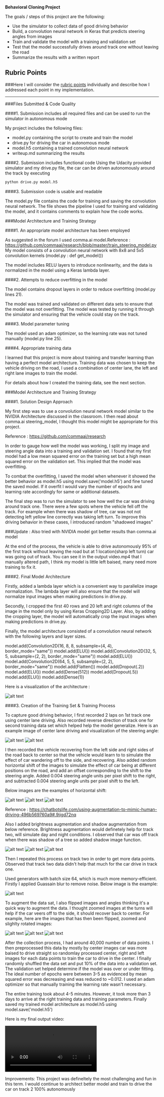 **Behavioral Cloning Project**

The goals / steps of this project are the following:
* Use the simulator to collect data of good driving behavior
* Build, a convolution neural network in Keras that predicts steering angles from images
* Train and validate the model with a training and validation set
* Test that the model successfully drives around track one without leaving the road
* Summarize the results with a written report


[//]: # (Image References)

[image1]: ./examples/angle_histogram.png "Steer Angle Visualization"
[image2]: ./examples/augment_brightness.png "Augment Brightness"
[image3]: ./examples/blur_image.png "Guassain Blur Image"
[image4]: ./examples/center_trans_image.png "Center Horizontal Shift"
[image5]: ./examples/center_trans_image.png "Left Horizontal Shift"
[image6]: ./examples/center_trans_image.png "Right Horizontal Shift"
[image7]: ./examples/flip_image.png "Flipped Image"
[image8]: ./examples/rotate_image.png "Slightly Rotated Image"
[image9]: ./examples/zoom_image.png "Zoomed Image"
[image10]: ./examples/shadow_image.png "Shadowed Image"
[image11]: ./examples/model_visualization.png "Model Visualization"
[video]: ./video.mp4 "Autonomous Driving Video"

## Rubric Points
###Here I will consider the [rubric points](https://review.udacity.com/#!/rubrics/432/view) individually and describe how I addressed each point in my implementation.  

---
###Files Submitted & Code Quality

####1. Submission includes all required files and can be used to run the simulator in autonomous mode

My project includes the following files:
* model.py containing the script to create and train the model
* drive.py for driving the car in autonomous mode
* model.h5 containing a trained convolution neural network 
* writeup.md summarizing the results

####2. Submission includes functional code
Using the Udacity provided simulator and my drive.py file, the car can be driven autonomously around the track by executing 
```sh
python drive.py model.h5
```

####3. Submission code is usable and readable

The model.py file contains the code for training and saving the convolution neural network. The file shows the pipeline I used for training and validating the model, and it contains comments to explain how the code works.

###Model Architecture and Training Strategy

####1. An appropriate model architecture has been employed

As suggested in the forum I used comma.ai model.Reference : https://github.com/commaai/research/blob/master/train_steering_model.py
My model consists of a convolution neural network with 8x8 and 5x5 convolution kernels (model.py : def get_model()) 

The model includes RELU layers to introduce nonlinearity, and the data is normalized in the model using a Keras lambda layer. 

####2. Attempts to reduce overfitting in the model

The model contains dropout layers in order to reduce overfitting (model.py lines 21). 

The model was trained and validated on different data sets to ensure that the model was not overfitting. The model was tested by running it through the simulator and ensuring that the vehicle could stay on the track.

####3. Model parameter tuning

The model used an adam optimizer, so the learning rate was not tuned manually (model.py line 25).

####4. Appropriate training data

I learned that this project is more about training and transfer learning than having a perfect model architecture. Training data was chosen to keep the vehicle driving on the road, I used a combination of center lane, the left and right lane images to train the model. 

For details about how I created the training data, see the next section. 

###Model Architecture and Training Strategy

####1. Solution Design Approach

My first step was to use a convolution neural network model similar to the NVIDIA Architecture discussed in the classroom. I then read about comma.ai steering_model, I thought this model might be appropriate for this project.

Reference : https://github.com/commaai/research

In order to gauge how well the model was working, I split my image and steering angle data into a training and validation set. I found that my first model had a low mean squared error on the training set but a high mean squared error on the validation set. This implied that the model was overfitting. 

To combat the overfitting, I saved the model when whenever it showed the better behavior as model.h5 using model.save('model.h5') and fine tuned the saved model. If it overfit I would vary the number of epochs and learning rate accordingly for same or additional datasets.

The final step was to run the simulator to see how well the car was driving around track one. There were a few spots where the vehicle fell off the track.
For example when there was shadow of tree, car was not not detecting left yellow line correctly was taking left turn. To improve this driving behavior in these cases, I introduced random "shadowed images"

###Update : Also tried with NVIDIA model got better results than comma.ai model

At the end of the process, the vehicle is able to drive autonomously 95% of the first track without leaving the road but at 1 location(sharp left turn) car was going out of track. You can see it in the output video.mp4 that I manually altered path, I think my model is little left baised, many need more training to fix it.

####2. Final Model Architecture

Firstly, added a lambda layer which is a convenient way to parallelize image normalization. The lambda layer will also ensure that the model will normalize input images when making predictions in drive.py.

Secondly, I cropped the first 40 rows and 20 left and right columns of the image in the model only by using Keras Cropping2D Layer. Also, by adding the cropping layer, the model will automatically crop the input images when making predictions in drive.py.

Finally, the  model architecture consisted of a convolution neural network with the following layers and layer sizes.

  model.add(Convolution2D(16, 8, 8, subsample=(4, 4), border_mode="same"))
  model.add(ELU())
  model.add(Convolution2D(32, 5, 5, subsample=(2, 2), border_mode="same"))
  model.add(ELU())
  model.add(Convolution2D(64, 5, 5, subsample=(2, 2), border_mode="same"))
  model.add(Flatten())
  model.add(Dropout(.2))
  model.add(ELU())
  model.add(Dense(512))
  model.add(Dropout(.5))
  model.add(ELU())
  model.add(Dense(1))
  
Here is a visualization of the architecture :

![alt text][image11]

####3. Creation of the Training Set & Training Process

To capture good driving behavior, I first recorded 2 laps on 1st track one using center lane driving. Also recorded reverse direction of track one for second training data set which helped help the model generalize.
Here is an example image of center lane driving and visualization of the steering angle:

![alt text][image4]
![alt text][image1]

I then recorded the vehicle recovering from the left side and right sides of the road back to center so that the vehicle would learn to to simulate the effect of car wandering off to the side, and recovering. 
Also added random horizontal shift of the images to simulate the effect of car being at different positions on the road, and add an offset corresponding to the shift to the steering angle. Added 0.004 steering angle units per pixel shift to the right, and subtracted 0.004 steering angle units per pixel shift to the left. 

Below images are the examples of horizontal shift:

![alt text][image4]
![alt text][image5]
![alt text][image6]

Reference : https://chatbotslife.com/using-augmentation-to-mimic-human-driving-496b569760a9#.9iigd72nq

Also I added brightness augmentation and shadow augmentation from below reference. Brightness augmentation would definetely help for track two, will simulate day and night conditions. I observed that car was off track when there was shadow of a tree so added shadow image function. 

![alt text][image2]
![alt text][image4]
![alt text][image10]

Then I repeated this process on track two in order to get more data points. Observed that track two data didn't help that much for the car drive in track one.

Used generators with batch size 64, which is much more memory-efficient. Firstly I applied Guassain blur to remove noise. Below image is the example:

![alt text][image3]

To augment the data sat, I also flipped images and angles thinking it's a quick way to augment the data. I thought zoomed images at the turns will help if the car veers off to the side, it should recover back to center.
For example, here are the images that has then been flipped, zoomed and slighlty rotated images:

![alt text][image7]
![alt text][image8]
![alt text][image8]

After the collection process, I had around 40,000 number of data points. I then preprocessed this data by mostly by center images car was more baised to drive straight so randomlay processed center, right and left images for each data points to train the car to drive in the center. I finally randomly shuffled the data set and put 10% of the data into a validation set. The validation set helped determine if the model was over or under fitting. The ideal number of epochs were between 3-5 as evidenced by mean squared error was decreasing and was reduced to ~0.012. I used an adam optimizer so that manually training the learning rate wasn't necessary.

The entire training took about 4-5 minutes. However, it took more than 3 days to arrive at the right training data and training parameters. Finally saved my trained model architecture as model.h5 using model.save('model.h5') 

Here is my final output video:

![alt text][video]

Improvements: This project was defineltely the most challenging and fun in this term. I would continue to architect better model and train to drive the car on track 2 100% autonomously
